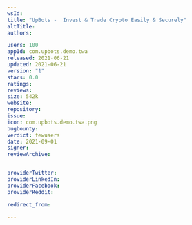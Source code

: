 ```yaml
---
wsId: 
title: "UpBots -  Invest & Trade Crypto Easily & Securely"
altTitle: 
authors:

users: 100
appId: com.upbots.demo.twa
released: 2021-06-21
updated: 2021-06-21
version: "1"
stars: 0.0
ratings: 
reviews: 
size: 542k
website: 
repository: 
issue: 
icon: com.upbots.demo.twa.png
bugbounty: 
verdict: fewusers
date: 2021-09-01
signer: 
reviewArchive:


providerTwitter: 
providerLinkedIn: 
providerFacebook: 
providerReddit: 

redirect_from:

---
```



